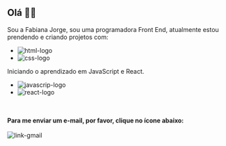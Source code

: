 ## Olá :wave::woman:

Sou a Fabiana Jorge, sou uma programadora Front End, atualmente estou prendendo e criando projetos com:
<br>
- <img src="https://img.shields.io/badge/HTML5-E34F26?style=for-the-badge&logo=html5&logoColor=white" alt="html-logo">
- <img src="https://img.shields.io/badge/CSS3-1572B6?style=for-the-badge&logo=css3&logoColor=white" alt="css-logo">

Iniciando o aprendizado em JavaScript e React.
<br>
* <img src="https://img.shields.io/badge/JavaScript-F7DF1E?style=for-the-badge&logo=javascript&logoColor=black" alt="javascrip-logo">
* <img src="https://img.shields.io/badge/React-20232A?style=for-the-badge&logo=react&logoColor=61DAFB" alt="react-logo">
<br>
<br>
<b>Para me enviar um e-mail, por favor, clique no ícone abaixo:</b>
<br>
<br
<a href="mailto:fabianac.digital@gmail.com"><img src="https://img.shields.io/badge/Gmail-D14836?style=for-the-badge&logo=gmail&logoColor=white" alt="link-gmail"></a>
